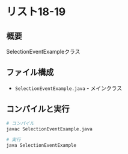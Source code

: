 # リスト18-19

## 概要
SelectionEventExampleクラス

## ファイル構成
- `SelectionEventExample.java` - メインクラス

## コンパイルと実行
```bash
# コンパイル
javac SelectionEventExample.java

# 実行
java SelectionEventExample
```
